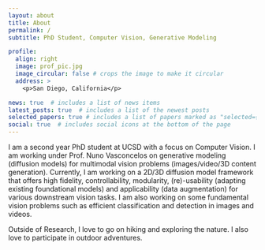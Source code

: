```yaml
---
layout: about
title: About
permalink: /
subtitle: PhD Student, Computer Vision, Generative Modeling

profile:
  align: right
  image: prof_pic.jpg
  image_circular: false # crops the image to make it circular
  address: >
    <p>San Diego, California</p>

news: true  # includes a list of news items
latest_posts: true  # includes a list of the newest posts
selected_papers: true # includes a list of papers marked as "selected={true}"
social: true  # includes social icons at the bottom of the page
---
```


I am a second year PhD student at UCSD with a focus on Computer Vision. I am working under Prof. Nuno Vasconcelos on generative modeling (diffusion models) for multimodal vision problems (images/video/3D content generation). Currently, I am working on a 2D/3D diffusion model framework that offers high fidelity, controllability, modularity, (re)-usability (adapting existing foundational models) and applicability (data augmentation) for various downstream vision tasks. I am also working on some fundamental vision problems such as efficient classification and detection in images and videos.

Outside of Research, I love to go on hiking and exploring the nature. I also love to participate in outdoor adventures. 

<!-- Put your address / P.O. box / other info right below your picture. You can also disable any of these elements by editing `profile` property of the YAML header of your `_pages/about.md`. Edit `_bibliography/papers.bib` and Jekyll will render your [publications page](/al-folio/publications/) automatically.

Link to your social media connections, too. This theme is set up to use [Font Awesome icons](http://fortawesome.github.io/Font-Awesome/) and [Academicons](https://jpswalsh.github.io/academicons/), like the ones below. Add your Facebook, Twitter, LinkedIn, Google Scholar, or just disable all of them. -->
